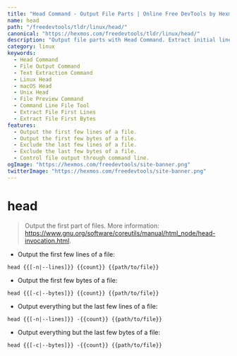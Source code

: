 ```yaml
---
title: "Head Command - Output File Parts | Online Free DevTools by Hexmos"
name: head
path: "/freedevtools/tldr/linux/head/"
canonical: "https://hexmos.com/freedevtools/tldr/linux/head/"
description: "Output file parts with Head Command. Extract initial lines or bytes. Control file content easily with this command line tool. Free online tool, no registration required."
category: linux
keywords:
  - Head Command
  - File Output Command
  - Text Extraction Command
  - Linux Head
  - macOS Head
  - Unix Head
  - File Preview Command
  - Command Line File Tool
  - Extract File First Lines
  - Extract File First Bytes
features:
  - Output the first few lines of a file.
  - Output the first few bytes of a file.
  - Exclude the last few lines of a file.
  - Exclude the last few bytes of a file.
  - Control file output through command line.
ogImage: "https://hexmos.com/freedevtools/site-banner.png"
twitterImage: "https://hexmos.com/freedevtools/site-banner.png"
---
```


# head

> Output the first part of files.
> More information: <https://www.gnu.org/software/coreutils/manual/html_node/head-invocation.html>.

- Output the first few lines of a file:

`head {{[-n|--lines]}} {{count}} {{path/to/file}}`

- Output the first few bytes of a file:

`head {{[-c|--bytes]}} {{count}} {{path/to/file}}`

- Output everything but the last few lines of a file:

`head {{[-n|--lines]}} -{{count}} {{path/to/file}}`

- Output everything but the last few bytes of a file:

`head {{[-c|--bytes]}} -{{count}} {{path/to/file}}`
